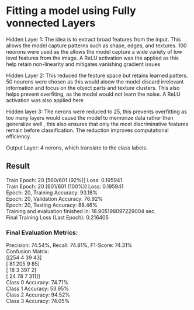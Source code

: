 # Fitting a model using Fully vonnected Layers

Hidden Layer 1: The idea is to extract broad features from the input. This allows the model capture patterns such as shape, edges, and textures. 100 neurons were used as the allows the model capture a wide variety of low level features from the image.
A ReLU activation was the applied as this help retain non-linearity and mitigates vanishing gradient issues

Hidden Layer 2: This reduced the feature space but retains learned patters. 50 neurons were chosen as this would aloow the model discard irrelevant information and focus on the object parts and texture clusters. This also helps prevent overfiting, as the model would not learn the noise. A ReLU activation was also applied here

Hidden layer 3: The nerons were reduced to 25, this prevents overfitting as too many layers would cause the model to memorize data rather then generalize well , this also ensures that only the most discriminative features remain before classification. The reduction improves computational efficiency.

Output Layer: 4 nerons, which translate to the class labels. 


## Result 

Train Epoch: 20 [560/601 (92%)]	Loss: 0.195941 <br>
Train Epoch: 20 [601/601 (100%)]	Loss: 0.195941 <br>
Epoch: 20, Training Accuracy: 93.18% <br>
Epoch: 20, Validation Accuracy: 76.92% <br>
Epoch: 20, Testing Accuracy: 88.46% <br>
Training and evaluation finished in: 18.905198097229004 sec. <br>
Final Training Loss (Last Epoch): 0.216405 <br>


### Final Evaluation Metrics: <br>
Precision: 74.54%, Recall: 74.81%, F1-Score: 74.31% <br>
Confusion Matrix: <br>
[[254   4  39  43] <br>
 [ 81 205   9  85] <br>
 [ 18   3 397   2] <br>
 [ 24  78   7 311]] <br>
Class 0 Accuracy: 74.71% <br>
Class 1 Accuracy: 53.95% <br>
Class 2 Accuracy: 94.52% <br>
Class 3 Accuracy: 74.05% <br>
